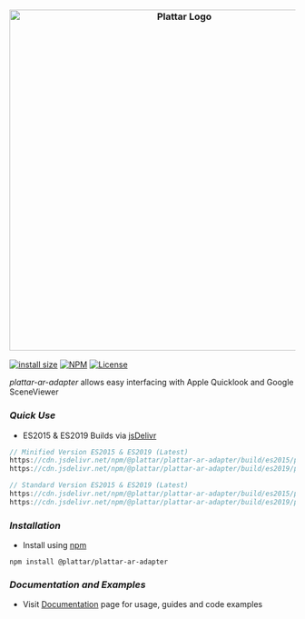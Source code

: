 <h3 align="center">
  <img src="graphics/logo.png?raw=true" alt="Plattar Logo" width="600">
</h3>

[![install size](https://packagephobia.com/badge?p=@plattar/plattar-ar-adapter)](https://packagephobia.com/result?p=@plattar/plattar-ar-adapter)
[![NPM](https://img.shields.io/npm/v/@plattar/plattar-ar-adapter)](https://www.npmjs.com/package/@plattar/plattar-ar-adapter)
[![License](https://img.shields.io/npm/l/@plattar/plattar-ar-adapter)](https://www.npmjs.com/package/@plattar/plattar-ar-adapter)

_plattar-ar-adapter_ allows easy interfacing with Apple Quicklook and Google SceneViewer

### _Quick Use_

-   ES2015 & ES2019 Builds via [jsDelivr](https://www.jsdelivr.com/)

```javascript
// Minified Version ES2015 & ES2019 (Latest)
https://cdn.jsdelivr.net/npm/@plattar/plattar-ar-adapter/build/es2015/plattar-ar-adapter.min.js
https://cdn.jsdelivr.net/npm/@plattar/plattar-ar-adapter/build/es2019/plattar-ar-adapter.min.js

// Standard Version ES2015 & ES2019 (Latest)
https://cdn.jsdelivr.net/npm/@plattar/plattar-ar-adapter/build/es2015/plattar-ar-adapter.js
https://cdn.jsdelivr.net/npm/@plattar/plattar-ar-adapter/build/es2019/plattar-ar-adapter.js
```

### _Installation_

-   Install using [npm](https://www.npmjs.com/package/@plattar/plattar-ar-adapter)

```console
npm install @plattar/plattar-ar-adapter
```

### _Documentation and Examples_

- Visit [Documentation](https://plattar.github.io/plattar-ar-adapter) page for usage, guides and code examples